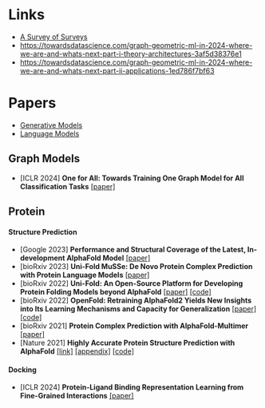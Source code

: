 # Links
- [A Survey of Surveys](https://github.com/NiuTrans/ABigSurvey)
- https://towardsdatascience.com/graph-geometric-ml-in-2024-where-we-are-and-whats-next-part-i-theory-architectures-3af5d38376e1
- https://towardsdatascience.com/graph-geometric-ml-in-2024-where-we-are-and-whats-next-part-ii-applications-1ed786f7bf63

# Papers
- [Generative Models](https://github.com/wooner49/papers/tree/main/topics/generative)
- [Language Models](https://github.com/wooner49/papers/tree/main/topics/language)

## Graph Models
- [ICLR 2024] **One for All: Towards Training One Graph Model for All Classification Tasks** [[paper]](https://arxiv.org/pdf/2310.00149.pdf)




## Protein 
#### Structure Prediction
- [Google 2023] **Performance and Structural Coverage of the Latest, In-development AlphaFold Model** [[paper]](https://storage.googleapis.com/deepmind-media/DeepMind.com/Blog/a-glimpse-of-the-next-generation-of-alphafold/alphafold_latest_oct2023.pdf)
- [bioRxiv 2023] **Uni-Fold MuSSe: De Novo Protein Complex Prediction with Protein Language Models** [[paper]](https://www.biorxiv.org/content/10.1101/2023.02.14.528571v1.full.pdf)
- [bioRxiv 2022] **Uni-Fold: An Open-Source Platform for Developing Protein Folding Models beyond AlphaFold** [[paper]](https://www.biorxiv.org/content/10.1101/2022.08.04.502811v1.full.pdf) [[code]](https://github.com/dptech-corp/Uni-Fold)
- [bioRxiv 2022] **OpenFold: Retraining AlphaFold2 Yields New Insights into Its Learning Mechanisms and Capacity for Generalization** [[paper]](https://www.biorxiv.org/content/10.1101/2022.11.20.517210v1.full.pdf) [[code]](https://github.com/aqlaboratory/openfold)
- [bioRxiv 2021] **Protein Complex Prediction with AlphaFold-Multimer** [[paper]](https://www.biorxiv.org/content/10.1101/2021.10.04.463034v2.full.pdf)
- [Nature 2021] **Highly Accurate Protein Structure Prediction with AlphaFold** [[link]](https://www.nature.com/articles/s41586-021-03819-2) [[appendix]](https://static-content.springer.com/esm/art%3A10.1038%2Fs41586-021-03819-2/MediaObjects/41586_2021_3819_MOESM1_ESM.pdf) [[code]](https://github.com/google-deepmind/alphafold)


#### Docking
- [ICLR 2024] **Protein-Ligand Binding Representation Learning from Fine-Grained Interactions** [[paper]](https://arxiv.org/pdf/2311.16160.pdf)
